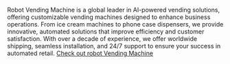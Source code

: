 Robot Vending Machine is a global leader in AI-powered vending solutions, offering customizable vending machines designed to enhance business operations. From ice cream machines to phone case dispensers, we provide innovative, automated solutions that improve efficiency and customer satisfaction. With over a decade of experience, we offer worldwide shipping, seamless installation, and 24/7 support to ensure your success in automated retail.
[Check out robot Vending Machine](https://robotvendingmachine.com)
